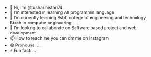 - 👋 Hi, I’m @tusharmistari74
- 👀 I’m interested in learning All programmin language  
- 🌱 I’m currently learning Ssbt' college of engineering and technology Btech in computer engineering 
- 💞️ I’m looking to collaborate on Software based project and web development 
- 📫 How to reach me you can dm me on Instagram 
- 😄 Pronouns: ...
- ⚡ Fun fact: ...

<!---
tusharmistari74/tusharmistari74 is a ✨ special ✨ repository because its `README.md` (this file) appears on your GitHub profile.
You can click the Preview link to take a look at your changes.
--->
